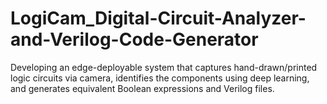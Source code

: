 # LogiCam_Digital-Circuit-Analyzer-and-Verilog-Code-Generator
Developing an edge-deployable system that captures hand-drawn/printed logic circuits via camera, identifies the components using deep learning, and generates equivalent Boolean expressions and Verilog files.
